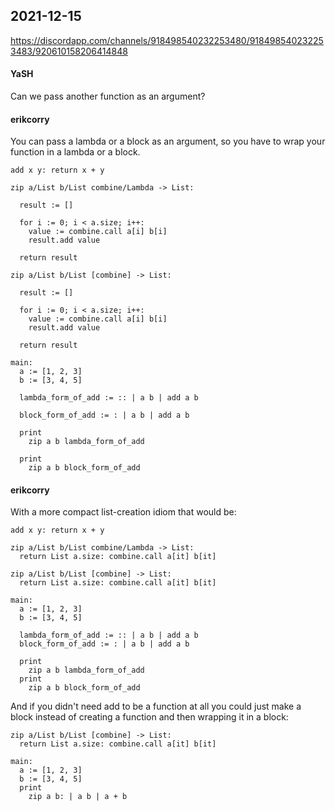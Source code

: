 ## 2021-12-15

https://discordapp.com/channels/918498540232253480/918498540232253483/920610158206414848

#### YaSH
Can we pass another function as an argument?

#### erikcorry
You can pass a lambda or a block as an argument, so you have to wrap your function in a lambda or a block.  
```
add x y: return x + y

zip a/List b/List combine/Lambda -> List:

  result := []

  for i := 0; i < a.size; i++:
    value := combine.call a[i] b[i]
    result.add value

  return result

zip a/List b/List [combine] -> List:

  result := []

  for i := 0; i < a.size; i++:
    value := combine.call a[i] b[i]
    result.add value

  return result

main:
  a := [1, 2, 3]
  b := [3, 4, 5]

  lambda_form_of_add := :: | a b | add a b

  block_form_of_add := : | a b | add a b

  print
    zip a b lambda_form_of_add
  
  print
    zip a b block_form_of_add
```

#### erikcorry
With a more compact list-creation idiom that would be:  
```
add x y: return x + y

zip a/List b/List combine/Lambda -> List:
  return List a.size: combine.call a[it] b[it]

zip a/List b/List [combine] -> List:
  return List a.size: combine.call a[it] b[it]

main:
  a := [1, 2, 3]
  b := [3, 4, 5]

  lambda_form_of_add := :: | a b | add a b
  block_form_of_add := : | a b | add a b

  print
    zip a b lambda_form_of_add
  print
    zip a b block_form_of_add
```
And if you didn't need add to be a function at all you could just make a block instead of creating a function and then wrapping it in a block:  
```
zip a/List b/List [combine] -> List:
  return List a.size: combine.call a[it] b[it]

main:
  a := [1, 2, 3]
  b := [3, 4, 5]
  print
    zip a b: | a b | a + b
```
